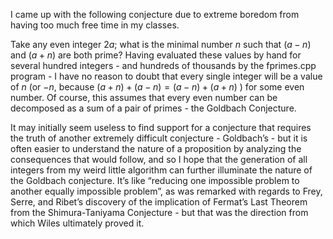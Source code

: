 I came up with the following conjecture due to extreme boredom from having too much free time in my classes.

Take any even integer $2a$; what is the minimal number $n$ such that $(a-n)$ and $(a+n)$ are both prime? Having evaluated these values by hand for several hundred integers - and hundreds of thousands by the fprimes.cpp program - I have no reason to doubt that every single integer will be a value of $n$ (or $-n$, because $(a+n)+(a-n)=(a-n)+(a+n)$ ) for some even number. Of course, this assumes that every even number can be decomposed as a sum of a pair of primes - the Goldbach Conjecture.

It may initially seem useless to find support for a conjecture that requires the truth of another extremely difficult conjecture - Goldbach’s - but it is often easier to understand the nature of a proposition by analyzing the consequences that would follow, and so I hope that the generation of all integers from my weird little algorithm can further illuminate the nature of the Goldbach conjecture. It’s like “reducing one impossible problem to another equally impossible problem”, as was remarked with regards to Frey, Serre, and Ribet’s discovery of the implication of Fermat’s Last Theorem from the Shimura-Taniyama Conjecture - but that was the direction from which Wiles ultimately proved it.
